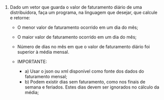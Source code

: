  1. Dado um vetor que guarda o valor de faturamento diário de uma distribuidora, faça um programa, na linguagem que desejar, que calcule e retorne:
    - O menor valor de faturamento ocorrido em um dia do mês;
    - O maior valor de faturamento ocorrido em um dia do mês;
    - Número de dias no mês em que o valor de faturamento diário foi superior à média mensal.

    - IMPORTANTE:
        - a) Usar o json ou xml disponível como fonte dos dados do faturamento mensal;
        - b) Podem existir dias sem faturamento, como nos finais de semana e feriados. Estes dias devem ser ignorados no cálculo da média;